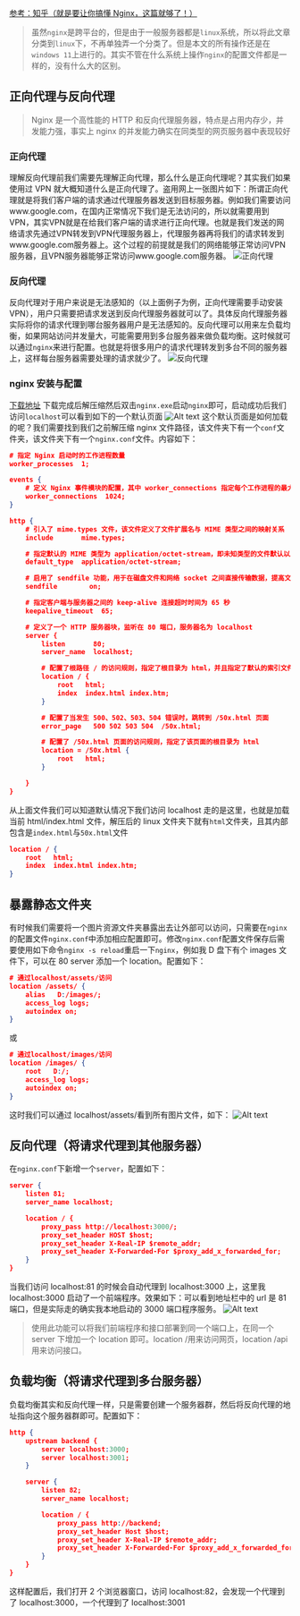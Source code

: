 [参考：知乎（就是要让你搞懂 Nginx，这篇就够了！）](https://zhuanlan.zhihu.com/p/225842782?utm_id=0)

> 虽然`nginx`是跨平台的，但是由于一般服务器都是`linux`系统，所以将此文章分类到`linux`下，不再单独弄一个分类了。但是本文的所有操作还是在`windows 11`上进行的。其实不管在什么系统上操作`nginx`的配置文件都是一样的，没有什么大的区别。

## 正向代理与反向代理

> Nginx 是一个高性能的 HTTP 和反向代理服务器，特点是占用内存少，并发能力强，事实上 nginx 的并发能力确实在同类型的网页服务器中表现较好

### 正向代理

理解反向代理前我们需要先理解正向代理，那么什么是正向代理呢？其实我们如果使用过 VPN 就大概知道什么是正向代理了。盗用网上一张图片如下：所谓正向代理就是将我们客户端的请求通过代理服务器发送到目标服务器。例如我们需要访问www.google.com，在国内正常情况下我们是无法访问的，所以就需要用到VPN，其实VPN就是在给我们客户端的请求进行正向代理。也就是我们发送的网络请求先通过VPN转发到VPN代理服务器上，代理服务器再将我们的请求转发到www.google.com服务器上。这个过程的前提就是我们的网络能够正常访问VPN服务器，且VPN服务器能够正常访问www.google.com服务器。
![正向代理](assets/%E5%89%8D%E7%AB%AF%E9%9C%80%E8%A6%81%E4%BA%86%E8%A7%A3%E7%9A%84Nginx%E7%9F%A5%E8%AF%86/image-1.png)

### 反向代理

反向代理对于用户来说是无法感知的（以上面例子为例，正向代理需要手动安装 VPN），用户只需要把请求发送到反向代理服务器就可以了。具体反向代理服务器实际将你的请求代理到哪台服务器用户是无法感知的。反向代理可以用来左负载均衡，如果网站访问并发量大，可能需要用到多台服务器来做负载均衡。这时候就可以通过`nginx`来进行配置。也就是将很多用户的请求代理转发到多台不同的服务器上，这样每台服务器需要处理的请求就少了。
![反向代理](assets/%E5%89%8D%E7%AB%AF%E9%9C%80%E8%A6%81%E4%BA%86%E8%A7%A3%E7%9A%84Nginx%E7%9F%A5%E8%AF%86/image.png)

### nginx 安装与配置

[下载地址](<[https://](https://nginx.org/en/download.html)>)
下载完成后解压缩然后双击`nginx.exe`启动`nginx`即可，启动成功后我们访问`localhost`可以看到如下的一个默认页面
![Alt text](assets/%E5%89%8D%E7%AB%AF%E9%9C%80%E8%A6%81%E4%BA%86%E8%A7%A3%E7%9A%84Nginx%E7%9F%A5%E8%AF%86/Snipaste_2023-11-29_14-17-54.png)
这个默认页面是如何加载的呢？我们需要找到我们之前解压缩 nginx 文件路径，该文件夹下有一个`conf`文件夹，该文件夹下有一个`nginx.conf`文件。内容如下：

```json
# 指定 Nginx 启动时的工作进程数量
worker_processes  1;

events {
    # 定义 Nginx 事件模块的配置，其中 worker_connections 指定每个工作进程的最大连接数为 1024
    worker_connections  1024;
}

http {
    # 引入了 mime.types 文件，该文件定义了文件扩展名与 MIME 类型之间的映射关系
    include       mime.types;

    # 指定默认的 MIME 类型为 application/octet-stream，即未知类型的文件默认以二进制流的方式传输
    default_type  application/octet-stream;

    # 启用了 sendfile 功能，用于在磁盘文件和网络 socket 之间直接传输数据，提高文件传输效率。
    sendfile        on;

    # 指定客户端与服务器之间的 keep-alive 连接超时时间为 65 秒
    keepalive_timeout  65;

    # 定义了一个 HTTP 服务器块，监听在 80 端口，服务器名为 localhost
    server {
        listen       80;
        server_name  localhost;

        # 配置了根路径 / 的访问规则，指定了根目录为 html，并且指定了默认的索引文件为 index.html 或 index.htm
        location / {
            root   html;
            index  index.html index.htm;
        }

        # 配置了当发生 500、502、503、504 错误时，跳转到 /50x.html 页面
        error_page   500 502 503 504  /50x.html;

        # 配置了 /50x.html 页面的访问规则，指定了该页面的根目录为 html
        location = /50x.html {
            root   html;
        }

    }
}
```

从上面文件我们可以知道默认情况下我们访问 localhost 走的是这里，也就是加载当前 html/index.html 文件，解压后的 linux 文件夹下就有`html`文件夹，且其内部包含是`index.html`与`50x.html`文件

```json
location / {
    root   html;
    index  index.html index.htm;
}
```

## 暴露静态文件夹

有时候我们需要将一个图片资源文件夹暴露出去让外部可以访问，只需要在`nginx`的配置文件`nginx.conf`中添加相应配置即可。修改`nginx.conf`配置文件保存后需要使用如下命令`nginx -s reload`重启一下`nginx`，例如我 D 盘下有个 images 文件下，可以在 80 server 添加一个 location。配置如下：

```json
# 通过localhost/assets/访问
location /assets/ {
    alias   D:/images/;
    access_log logs;
    autoindex on;
}
```

或

```json
# 通过localhost/images/访问
location /images/ {
    root   D:/;
    access_log logs;
    autoindex on;
}
```

这时我们可以通过 localhost/assets/看到所有图片文件，如下：
![Alt text](assets/%E5%89%8D%E7%AB%AF%E9%9C%80%E8%A6%81%E4%BA%86%E8%A7%A3%E7%9A%84Nginx%E7%9F%A5%E8%AF%86/Snipaste_2023-11-29_14-58-12.png)

## 反向代理（将请求代理到其他服务器）

在`nginx.conf`下新增一个`server`，配置如下：

```json
server {
    listen 81;
    server_name localhost;

    location / {
        proxy_pass http://localhost:3000/;
        proxy_set_header HOST $host;
        proxy_set_header X-Real-IP $remote_addr;
        proxy_set_header X-Forwarded-For $proxy_add_x_forwarded_for;
    }
}
```

当我们访问 localhost:81 的时候会自动代理到 localhost:3000 上，这里我 localhost:3000 启动了一个前端程序。效果如下：可以看到地址栏中的 url 是 81 端口，但是实际走的确实我本地启动的 3000 端口程序服务。
![Alt text](assets/%E5%89%8D%E7%AB%AF%E9%9C%80%E8%A6%81%E4%BA%86%E8%A7%A3%E7%9A%84Nginx%E7%9F%A5%E8%AF%86/image-2.png)

> 使用此功能可以将我们前端程序和接口部署到同一个端口上，在同一个 server 下增加一个 location 即可。location /用来访问网页，location /api 用来访问接口。

## 负载均衡（将请求代理到多台服务器）

负载均衡其实和反向代理一样，只是需要创建一个服务器群，然后将反向代理的地址指向这个服务器群即可。配置如下：

```json
http {
    upstream backend {
        server localhost:3000;
        server localhost:3001;
    }

    server {
        listen 82;
        server_name localhost;

        location / {
            proxy_pass http://backend;
            proxy_set_header Host $host;
            proxy_set_header X-Real-IP $remote_addr;
            proxy_set_header X-Forwarded-For $proxy_add_x_forwarded_for;
        }
    }
}
```

这样配置后，我们打开 2 个浏览器窗口，访问 localhost:82，会发现一个代理到了 localhost:3000，一个代理到了 localhost:3001
